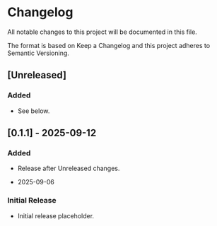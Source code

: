 # Changelog

All notable changes to this project will be documented in this file.

The format is based on Keep a Changelog and this project adheres to Semantic Versioning.

## [Unreleased]

### Added

- See below.


## [0.1.1] - 2025-09-12

### Added

- Release after Unreleased changes.

 - 2025-09-06

### Initial Release

- Initial release placeholder.
